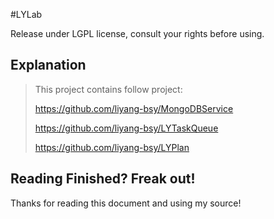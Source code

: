 #LYLab

Release under LGPL license, consult your rights before using.

## Explanation
>
>This project contains follow project:
>
>https://github.com/liyang-bsy/MongoDBService
>
>https://github.com/liyang-bsy/LYTaskQueue
>
>https://github.com/liyang-bsy/LYPlan
>

## Reading Finished? Freak out!
Thanks for reading this document and using my source!